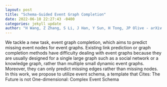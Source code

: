 ```yaml
--- 
layout: post 
title: "Schema-Guided Event Graph Completion" 
date: 2022-06-10 22:27:43 -0400 
categories: jekyll update 
author: "H Wang, Z Zhang, S Li, J Han, Y Sun, H Tong, JP Olive - arXiv preprint arXiv , 2022" 
--- 
```

We tackle a new task, event graph completion, which aims to predict missing event nodes for event graphs. Existing link prediction or graph completion methods have difficulty dealing with event graphs because they are usually designed for a single large graph such as a social network or a knowledge graph, rather than multiple small dynamic event graphs. Moreover, they can only predict missing edges rather than missing nodes. In this work, we propose to utilize event schema, a template that Cites: The Future is not One-dimensional: Complex Event Schema